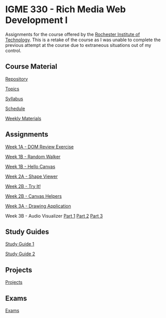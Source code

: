 # IGME 330 - Rich Media Web Development I #

Assignments for the course offered by the [Rochester Institute of Technology](https://www.rit.edu/). This is a retake of the course as I was unable to complete the previous attempt at the course due to extraneous situations out of my control.

## Course Material ##

[Repository](https://github.com/tonethar/IGME-330-Fall-2019)

[Topics](https://github.com/tonethar/IGME-330-Fall-2019/blob/master/topics.md)

[Syllabus](https://github.com/tonethar/IGME-330-Fall-2019/blob/master/syllabus.md)

[Schedule](https://github.com/tonethar/IGME-330-Fall-2019/blob/master/schedule.md)

[Weekly Materials](https://github.com/tonethar/IGME-330-Fall-2019/tree/master/weekly)

## Assignments ##

[Week 1A - DOM Review Exercise](https://github.com/tonethar/IGME-330-Fall-2019/blob/master/weekly/week-01A-notes.md)

[Week 1B - Random Walker](https://github.com/tonethar/IGME-330-Master/blob/master/notes/HW-random-walker.md)

[Week 1B - Hello Canvas](https://github.com/tonethar/IGME-330-Master/blob/master/notes/HW-hello-canvas.md)

[Week 2A - Shape Viewer](https://github.com/tonethar/IGME-330-Master/blob/master/notes/HW-shape-viewer.md)

[Week 2B - Try It!](https://github.com/tonethar/IGME-330-Master/blob/master/notes/HW-try-it.md)

[Week 2B - Canvas Helpers](https://github.com/tonethar/IGME-330-Master/blob/master/notes/HW-canvas-helpers.md)

[Week 3A - Drawing Application](https://github.com/tonethar/IGME-330-Master/blob/master/notes/HW-drawing-app.md)

Week 3B - Audio Visualizer [Part 1](https://github.com/tonethar/IGME-330-Master/blob/master/notes/HW-AV-1.md) [Part 2](https://github.com/tonethar/IGME-330-Master/blob/master/notes/HW-AV-2.md) [Part 3](https://github.com/tonethar/IGME-330-Master/blob/master/notes/HW-AV-3.md)

## Study Guides ##

[Study Guide 1](https://github.com/tonethar/IGME-330-Master/blob/master/notes/HW-SG-1.md)

[Study Guide 2](https://github.com/tonethar/IGME-330-Master/blob/master/notes/HW-SG-2.md)

## Projects ##

[Projects](https://github.com/tonethar/IGME-330-Fall-2019/tree/master/projects)

## Exams ##

[Exams](https://github.com/tonethar/IGME-330-Fall-2019/tree/master/exams)
